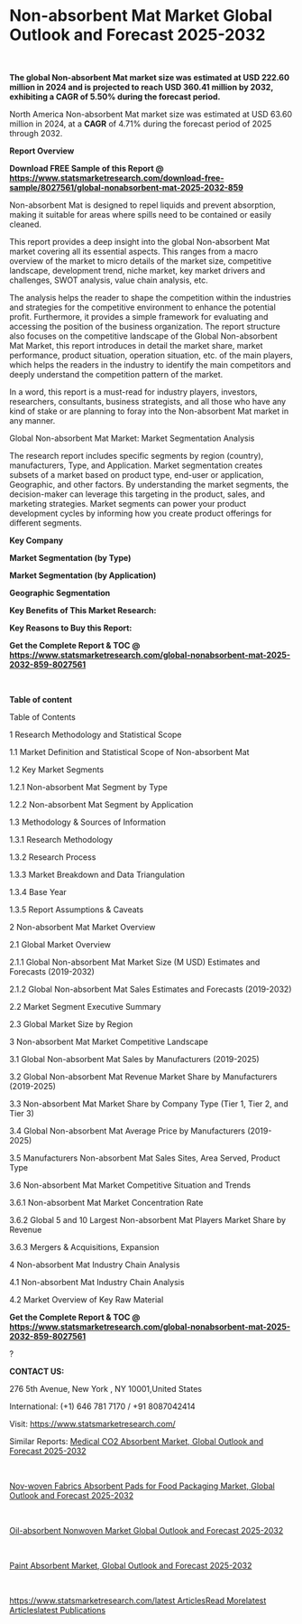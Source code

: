 <h1>Non-absorbent Mat Market Global Outlook and Forecast 2025-2032</h1><br/><p><strong>The global Non-absorbent Mat market size was estimated at USD 222.60 million in 2024 and is projected to reach USD 360.41 million by 2032, exhibiting a <strong>CAGR</strong> of 5.50% during the forecast period.</strong></p>
 
 
 
 <p>North America Non-absorbent Mat market size was estimated at USD 63.60 million in 2024, at a <strong>CAGR</strong> of 4.71% during the forecast period of 2025 through 2032.</p>
 
 
 
 <p><strong>Report Overview</strong></p>
 
 
 
 <p><strong>Download FREE Sample of this Report @ <a href="https://www.statsmarketresearch.com/download-free-sample/8027561/global-nonabsorbent-mat-2025-2032-859">https://www.statsmarketresearch.com/download-free-sample/8027561/global-nonabsorbent-mat-2025-2032-859</a></strong></p>
 
 
 
 <p>Non-absorbent Mat is designed to repel liquids and prevent absorption, making it suitable for areas where spills need to be contained or easily cleaned.</p>
 
 
 
 <p>This report provides a deep insight into the global Non-absorbent Mat market covering all its essential aspects. This ranges from a macro overview of the market to micro details of the market size, competitive landscape, development trend, niche market, key market drivers and challenges, SWOT analysis, value chain analysis, etc.</p>
 
 
 
 <p>The analysis helps the reader to shape the competition within the industries and strategies for the competitive environment to enhance the potential profit. Furthermore, it provides a simple framework for evaluating and accessing the position of the business organization. The report structure also focuses on the competitive landscape of the Global Non-absorbent Mat Market, this report introduces in detail the market share, market performance, product situation, operation situation, etc. of the main players, which helps the readers in the industry to identify the main competitors and deeply understand the competition pattern of the market.</p>
 
 
 
 <p>In a word, this report is a must-read for industry players, investors, researchers, consultants, business strategists, and all those who have any kind of stake or are planning to foray into the Non-absorbent Mat market in any manner.</p>
 
 
 
 <p>Global Non-absorbent Mat Market: Market Segmentation Analysis</p>
 
 
 
 <p>The research report includes specific segments by region (country), manufacturers, Type, and Application. Market segmentation creates subsets of a market based on product type, end-user or application, Geographic, and other factors. By understanding the market segments, the decision-maker can leverage this targeting in the product, sales, and marketing strategies. Market segments can power your product development cycles by informing how you create product offerings for different segments.</p>
 
 
 
 <p><strong>Key Company</strong></p>
 
 
 
 <p><strong>Market Segmentation (by Type)</strong></p>
 
 
 
 <p><strong>Market Segmentation (<strong>by Application</strong>)</strong></p>
 
 
 
 <p><strong>Geographic Segmentation</strong></p>
 
 
 
 <p><strong>Key Benefits of This Market Research:</strong></p>
 
 
 
 <p><strong>Key <strong>Reasons to Buy</strong> this Report:</strong></p>
 
 
 
 <div><b>Get the Complete Report & TOC @ <a href="https://www.statsmarketresearch.com/global-nonabsorbent-mat-2025-2032-859-8027561">https://www.statsmarketresearch.com/global-nonabsorbent-mat-2025-2032-859-8027561</a></b></div>
 
 
 
 <p><br />
 
 <b>Table of content</b></p>
 
 
 
 <p>Table of Contents<br />
 
 1 Research Methodology and Statistical Scope<br />
 
 1.1 Market Definition and Statistical Scope of Non-absorbent Mat<br />
 
 1.2 Key Market Segments<br />
 
 1.2.1 Non-absorbent Mat Segment by Type<br />
 
 1.2.2 Non-absorbent Mat Segment by Application<br />
 
 1.3 Methodology & Sources of Information<br />
 
 1.3.1 Research Methodology<br />
 
 1.3.2 Research Process<br />
 
 1.3.3 Market Breakdown and Data Triangulation<br />
 
 1.3.4 Base Year<br />
 
 1.3.5 Report Assumptions & Caveats<br />
 
 2 Non-absorbent Mat Market Overview<br />
 
 2.1 Global Market Overview<br />
 
 2.1.1 Global Non-absorbent Mat Market Size (M USD) Estimates and Forecasts (2019-2032)<br />
 
 2.1.2 Global Non-absorbent Mat Sales Estimates and Forecasts (2019-2032)<br />
 
 2.2 Market Segment Executive Summary<br />
 
 2.3 Global Market Size by Region<br />
 
 3 Non-absorbent Mat Market Competitive Landscape<br />
 
 3.1 Global Non-absorbent Mat Sales by Manufacturers (2019-2025)<br />
 
 3.2 Global Non-absorbent Mat Revenue Market Share by Manufacturers (2019-2025)<br />
 
 3.3 Non-absorbent Mat Market Share by Company Type (Tier 1, Tier 2, and Tier 3)<br />
 
 3.4 Global Non-absorbent Mat Average Price by Manufacturers (2019-2025)<br />
 
 3.5 Manufacturers Non-absorbent Mat Sales Sites, Area Served, Product Type<br />
 
 3.6 Non-absorbent Mat Market Competitive Situation and Trends<br />
 
 3.6.1 Non-absorbent Mat Market Concentration Rate<br />
 
 3.6.2 Global 5 and 10 Largest Non-absorbent Mat Players Market Share by Revenue<br />
 
 3.6.3 Mergers & Acquisitions, Expansion<br />
 
 4 Non-absorbent Mat Industry Chain Analysis<br />
 
 4.1 Non-absorbent Mat Industry Chain Analysis<br />
 
 4.2 Market Overview of Key Raw Material</p>
 
 
 
 <div><b>Get the Complete Report & TOC @ <a href="https://www.statsmarketresearch.com/global-nonabsorbent-mat-2025-2032-859-8027561">https://www.statsmarketresearch.com/global-nonabsorbent-mat-2025-2032-859-8027561</a></b></div>
 
 
 
 <p>? </p>
 
 
 
 <p><b>CONTACT US:</b><br />
 
 276 5th Avenue, New York , NY 10001,United States<br />
 
 International: (+1) 646 781 7170 / +91 8087042414<br />
 
 Visit: <a href="https://www.statsmarketresearch.com/">https://www.statsmarketresearch.com/</a><br />
 
 Similar Reports: <a href="https://www.statsmarketresearch.com/global-nonabsorbent-mat-2025-2032-859-8027561">Medical CO2 Absorbent Market, Global Outlook and Forecast 2025-2032</a><br />
 
 <br />
 
 <a href="https://www.statsmarketresearch.com/global-nonabsorbent-mat-2025-2032-859-8027561">Nov-woven Fabrics Absorbent Pads for Food Packaging Market, Global Outlook and Forecast 2025-2032</a><br />
 
 <br />
 
 <a href="https://www.statsmarketresearch.com/global-nonabsorbent-mat-2025-2032-859-8027561">Oil-absorbent Nonwoven Market Global Outlook and Forecast 2025-2032</a><br />
 
 <br />
 
 <a href="https://www.statsmarketresearch.com/global-nonabsorbent-mat-2025-2032-859-8027561">Paint Absorbent Market, Global Outlook and Forecast 2025-2032</a><br />
 
 <br />
 
 <a href="https://gyeongbokgung.com">https://www.statsmarketresearch.com/</a><a href="https://hallyeomaritime.com">latest Articles</a><a href="https://jingwansa.com">Read More</a><a href="https://nguoiviet.jp/">latest Articles</a><a href="https://www.intelmarketresearch.com/">latest Publications</a></p>